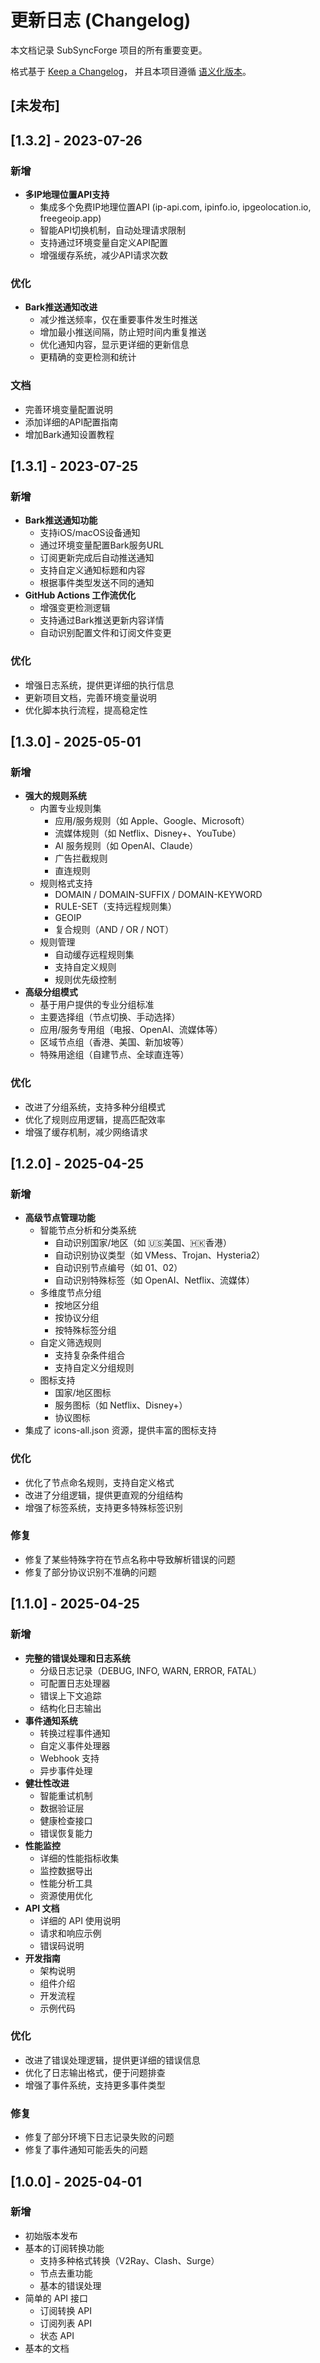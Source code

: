 # 更新日志 (Changelog)

本文档记录 SubSyncForge 项目的所有重要变更。

格式基于 [Keep a Changelog](https://keepachangelog.com/zh-CN/1.0.0/)，
并且本项目遵循 [语义化版本](https://semver.org/lang/zh-CN/)。

## [未发布]

## [1.3.2] - 2023-07-26

### 新增
- **多IP地理位置API支持**
  - 集成多个免费IP地理位置API (ip-api.com, ipinfo.io, ipgeolocation.io, freegeoip.app)
  - 智能API切换机制，自动处理请求限制
  - 支持通过环境变量自定义API配置
  - 增强缓存系统，减少API请求次数

### 优化
- **Bark推送通知改进**
  - 减少推送频率，仅在重要事件发生时推送
  - 增加最小推送间隔，防止短时间内重复推送
  - 优化通知内容，显示更详细的更新信息
  - 更精确的变更检测和统计

### 文档
- 完善环境变量配置说明
- 添加详细的API配置指南
- 增加Bark通知设置教程

## [1.3.1] - 2023-07-25

### 新增
- **Bark推送通知功能**
  - 支持iOS/macOS设备通知
  - 通过环境变量配置Bark服务URL
  - 订阅更新完成后自动推送通知
  - 支持自定义通知标题和内容
  - 根据事件类型发送不同的通知
- **GitHub Actions 工作流优化**
  - 增强变更检测逻辑
  - 支持通过Bark推送更新内容详情
  - 自动识别配置文件和订阅文件变更

### 优化
- 增强日志系统，提供更详细的执行信息
- 更新项目文档，完善环境变量说明
- 优化脚本执行流程，提高稳定性

## [1.3.0] - 2025-05-01

### 新增
- **强大的规则系统**
  - 内置专业规则集
    - 应用/服务规则（如 Apple、Google、Microsoft）
    - 流媒体规则（如 Netflix、Disney+、YouTube）
    - AI 服务规则（如 OpenAI、Claude）
    - 广告拦截规则
    - 直连规则
  - 规则格式支持
    - DOMAIN / DOMAIN-SUFFIX / DOMAIN-KEYWORD
    - RULE-SET（支持远程规则集）
    - GEOIP
    - 复合规则（AND / OR / NOT）
  - 规则管理
    - 自动缓存远程规则集
    - 支持自定义规则
    - 规则优先级控制
- **高级分组模式**
  - 基于用户提供的专业分组标准
  - 主要选择组（节点切换、手动选择）
  - 应用/服务专用组（电报、OpenAI、流媒体等）
  - 区域节点组（香港、美国、新加坡等）
  - 特殊用途组（自建节点、全球直连等）

### 优化
- 改进了分组系统，支持多种分组模式
- 优化了规则应用逻辑，提高匹配效率
- 增强了缓存机制，减少网络请求

## [1.2.0] - 2025-04-25

### 新增
- **高级节点管理功能**
  - 智能节点分析和分类系统
    - 自动识别国家/地区（如 🇺🇸美国、🇭🇰香港）
    - 自动识别协议类型（如 VMess、Trojan、Hysteria2）
    - 自动识别节点编号（如 01、02）
    - 自动识别特殊标签（如 OpenAI、Netflix、流媒体）
  - 多维度节点分组
    - 按地区分组
    - 按协议分组
    - 按特殊标签分组
  - 自定义筛选规则
    - 支持复杂条件组合
    - 支持自定义分组规则
  - 图标支持
    - 国家/地区图标
    - 服务图标（如 Netflix、Disney+）
    - 协议图标
- 集成了 icons-all.json 资源，提供丰富的图标支持

### 优化
- 优化了节点命名规则，支持自定义格式
- 改进了分组逻辑，提供更直观的分组结构
- 增强了标签系统，支持更多特殊标签识别

### 修复
- 修复了某些特殊字符在节点名称中导致解析错误的问题
- 修复了部分协议识别不准确的问题

## [1.1.0] - 2025-04-25

### 新增
- **完整的错误处理和日志系统**
  - 分级日志记录（DEBUG, INFO, WARN, ERROR, FATAL）
  - 可配置日志处理器
  - 错误上下文追踪
  - 结构化日志输出
- **事件通知系统**
  - 转换过程事件通知
  - 自定义事件处理器
  - Webhook 支持
  - 异步事件处理
- **健壮性改进**
  - 智能重试机制
  - 数据验证层
  - 健康检查接口
  - 错误恢复能力
- **性能监控**
  - 详细的性能指标收集
  - 监控数据导出
  - 性能分析工具
  - 资源使用优化
- **API 文档**
  - 详细的 API 使用说明
  - 请求和响应示例
  - 错误码说明
- **开发指南**
  - 架构说明
  - 组件介绍
  - 开发流程
  - 示例代码

### 优化
- 改进了错误处理逻辑，提供更详细的错误信息
- 优化了日志输出格式，便于问题排查
- 增强了事件系统，支持更多事件类型

### 修复
- 修复了部分环境下日志记录失败的问题
- 修复了事件通知可能丢失的问题

## [1.0.0] - 2025-04-01

### 新增
- 初始版本发布
- 基本的订阅转换功能
  - 支持多种格式转换（V2Ray、Clash、Surge）
  - 节点去重功能
  - 基本的错误处理
- 简单的 API 接口
  - 订阅转换 API
  - 订阅列表 API
  - 状态 API
- 基本的文档
